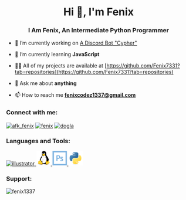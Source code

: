 <h1 align="center">Hi 👋, I'm Fenix</h1>
<h3 align="center">I Am Fenix, An Intermediate Python Programmer</h3>

- 🔭 I’m currently working on [A Discord Bot "Cypher"](https://discord.com/api/oauth2/authorize?client_id=1024259879696859146&permissions=8&scope=bot)

- 🌱 I’m currently learning **JavaScript**

- 👨‍💻 All of my projects are available at [https://github.com/Fenix7331?tab=repositories](https://github.com/Fenix7331?tab=repositories)

- 💬 Ask me about **anything**

- 📫 How to reach me **fenixcodez1337@gmail.com**

<h3 align="left">Connect with me:</h3>
<p align="left">
<a href="https://instagram.com/afk_fenix" target="blank"><img align="center" src="https://raw.githubusercontent.com/rahuldkjain/github-profile-readme-generator/master/src/images/icons/Social/instagram.svg" alt="afk_fenix" height="30" width="40" /></a>
<a href="https://www.youtube.com/c/fenix" target="blank"><img align="center" src="https://raw.githubusercontent.com/rahuldkjain/github-profile-readme-generator/master/src/images/icons/Social/youtube.svg" alt="fenix" height="30" width="40" /></a>
<a href="https://discord.gg/dogla" target="blank"><img align="center" src="https://raw.githubusercontent.com/rahuldkjain/github-profile-readme-generator/master/src/images/icons/Social/discord.svg" alt="dogla" height="30" width="40" /></a>
</p>

<h3 align="left">Languages and Tools:</h3>
<p align="left"> <a href="https://www.adobe.com/in/products/illustrator.html" target="_blank" rel="noreferrer"> <img src="https://www.vectorlogo.zone/logos/adobe_illustrator/adobe_illustrator-icon.svg" alt="illustrator" width="40" height="40"/> </a> <a href="https://www.linux.org/" target="_blank" rel="noreferrer"> <img src="https://raw.githubusercontent.com/devicons/devicon/master/icons/linux/linux-original.svg" alt="linux" width="40" height="40"/> </a> <a href="https://www.photoshop.com/en" target="_blank" rel="noreferrer"> <img src="https://raw.githubusercontent.com/devicons/devicon/master/icons/photoshop/photoshop-line.svg" alt="photoshop" width="40" height="40"/> </a> <a href="https://www.python.org" target="_blank" rel="noreferrer"> <img src="https://raw.githubusercontent.com/devicons/devicon/master/icons/python/python-original.svg" alt="python" width="40" height="40"/> </a> </p>

<h3 align="left">Support:</h3>
<p><a href="https://www.buymeacoffee.com/fenix1337"> <img align="left" src="https://cdn.buymeacoffee.com/buttons/v2/default-yellow.png" height="50" width="210" alt="fenix1337" /></a></p><br><br>
